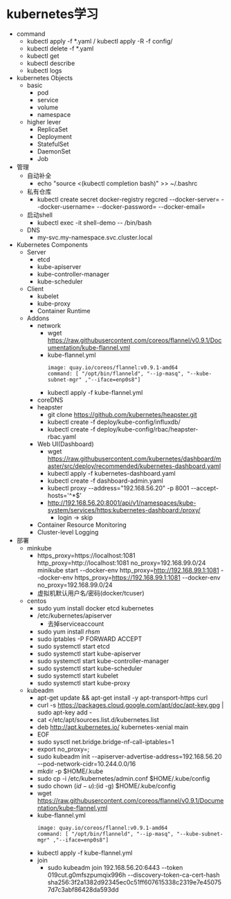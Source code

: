 # kubernetes学习
- command
    - kubectl apply -f *.yaml / kubectl apply -R -f config/
    - kubectl delete -f *.yaml
    - kubectl get
    - kubectl describe
    - kubectl logs
- kubernetes Objects
    - basic
        - pod
        - service
        - volume
        - namespace
    - higher lever
        - ReplicaSet
        - Deployment
        - StatefulSet
        - DaemonSet
        - Job
- 管理
    - 自动补全
        - echo "source <(kubectl completion bash)" >> ~/.bashrc
    - 私有仓库
        - kubectl create secret docker-registry regcred --docker-server=<your-registry-server> --docker-username=<your-name> --docker-password=<your-pword> --docker-email=<your-email>
    - 启动shell
        - kubectl exec -it shell-demo -- /bin/bash
    - DNS
        - my-svc.my-namespace.svc.cluster.local
- Kubernetes Components
    - Server
        - etcd
        - kube-apiserver
        - kube-controller-manager
        - kube-scheduler
    - Client
        - kubelet
        - kube-proxy
        - Container Runtime
    - Addons
        - network
            - wget https://raw.githubusercontent.com/coreos/flannel/v0.9.1/Documentation/kube-flannel.yml
            - kube-flannel.yml
                ```systemd
                image: quay.io/coreos/flannel:v0.9.1-amd64
                command: [ "/opt/bin/flanneld", "--ip-masq", "--kube-subnet-mgr" ,"--iface=enp0s8"]
                ```
            - kubectl apply -f kube-flannel.yml
        - coreDNS
        - heapster
            - git clone https://github.com/kubernetes/heapster.git
            - kubectl create -f deploy/kube-config/influxdb/
            - kubectl create -f deploy/kube-config/rbac/heapster-rbac.yaml
        - Web UI(Dashboard)
            - wget https://raw.githubusercontent.com/kubernetes/dashboard/master/src/deploy/recommended/kubernetes-dashboard.yaml
            - kubectl apply -f kubernetes-dashboard.yaml
            - kubectl create -f dashboard-admin.yaml
            - kubectl proxy --address="192.168.56.20" -p 8001 --accept-hosts='^*$'
            - http://192.168.56.20:8001/api/v1/namespaces/kube-system/services/https:kubernetes-dashboard:/proxy/
                - login -> skip
        - Container Resource Monitoring
        - Cluster-level Logging
- 部署
    - minkube
        - https_proxy=https://localhost:1081 http_proxy=http://localhost:1081 no_proxy=192.168.99.0/24 minikube start --docker-env http_proxy=http://192.168.99.1:1081 --docker-env https_proxy=https://192.168.99.1:1081 --docker-env no_proxy=192.168.99.0/24
        - 虚拟机默认用户名/密码(docker/tcuser)
    - centos
        - sudo yum install docker etcd kubernetes
        - /etc/kubernetes/apiserver
            - 去掉serviceaccount
        - sudo yum install *rhsm*
        - sudo iptables -P FORWARD ACCEPT
        - sudo systemctl start etcd
        - sudo systemctl start kube-apiserver
        - sudo systemctl start kube-controller-manager
        - sudo systemctl start kube-scheduler
        - sudo systemctl start kubelet
        - sudo systemctl start kube-proxy
    - kubeadm
        - apt-get update && apt-get install -y apt-transport-https curl
        - curl -s https://packages.cloud.google.com/apt/doc/apt-key.gpg | sudo apt-key add -
        - cat <<EOF >/etc/apt/sources.list.d/kubernetes.list
        - deb http://apt.kubernetes.io/ kubernetes-xenial main
        - EOF
        - sudo sysctl net.bridge.bridge-nf-call-iptables=1
        - export no_proxy=<machine IP>;
        - sudo kubeadm init --apiserver-advertise-address=192.168.56.20 --pod-network-cidr=10.244.0.0/16
        - mkdir -p $HOME/.kube
        - sudo cp -i /etc/kubernetes/admin.conf $HOME/.kube/config
        - sudo chown $(id -u):$(id -g) $HOME/.kube/config
        - wget https://raw.githubusercontent.com/coreos/flannel/v0.9.1/Documentation/kube-flannel.yml
        - kube-flannel.yml
            ```systemd
            image: quay.io/coreos/flannel:v0.9.1-amd64
            command: [ "/opt/bin/flanneld", "--ip-masq", "--kube-subnet-mgr" ,"--iface=enp0s8"]
            ```
        - kubectl apply -f kube-flannel.yml
        - join
            - sudo kubeadm join 192.168.56.20:6443 --token 019cut.g0mfszpumqix996h --discovery-token-ca-cert-hash sha256:3f2a1382d92345ec0c51ff607615338c2319e7e450757d7c3abf86428da593dd